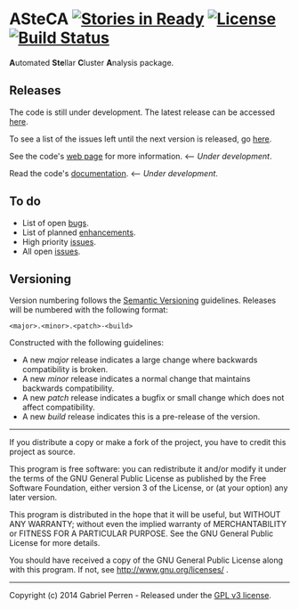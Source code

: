 # ASteCA [![Stories in Ready](https://badge.waffle.io/Gabriel-p/asteca.png?label=ready&title=Ready)](https://waffle.io/Gabriel-p/asteca) [![License](http://img.shields.io/badge/licence-GPLv3-blue.svg)](http://www.gnu.org/licenses/gpl-3.0.en.html) [![Build Status](https://travis-ci.org/Gabriel-p/asteca.svg?branch=master)](https://travis-ci.org/Gabriel-p/asteca)

<b>A</b>utomated <b>Ste</b>llar <b>C</b>luster <b>A</b>nalysis package.

## Releases

The code is still under development. The latest release can be accessed [here][1].

To see a list of the issues left until the next version is released, go [here][2].

See the code's [web page][3] for more information. <-- *Under development*.

Read the code's [documentation][9]. <-- *Under development*.

## To do

* List of open [bugs][4].
* List of planned [enhancements][5].
* High priority [issues][6].
* All open [issues][7].

## Versioning

Version numbering follows the [Semantic Versioning][8] guidelines. Releases will be numbered
with the following format:

`<major>.<minor>.<patch>-<build>`

Constructed with the following guidelines:

* A new *major* release indicates a large change where backwards compatibility is broken.
* A new *minor* release indicates a normal change that maintains backwards compatibility.
* A new *patch* release indicates a bugfix or small change which does not affect compatibility.
* A new *build* release indicates this is a pre-release of the version.

***

If you distribute a copy or make a fork of the project, you have to credit this project as source.
	
This program is free software: you can redistribute it and/or modify it under the terms of the GNU General Public License as published by the Free Software Foundation, either version 3 of the License, or (at your option) any later version.
 
This program is distributed in the hope that it will be useful, but WITHOUT ANY WARRANTY; without even the implied warranty of MERCHANTABILITY or FITNESS FOR A PARTICULAR PURPOSE.  See the GNU General Public License for more details.
 
You should have received a copy of the GNU General Public License along with this program.  If not, see http://www.gnu.org/licenses/ .

***
 
Copyright (c) 2014 Gabriel Perren - Released under the [GPL v3 license](http://www.gnu.org/licenses/gpl-3.0.en.html).


[1]: https://github.com/Gabriel-p/asteca/releases/latest
[2]: https://github.com/Gabriel-p/asteca/milestones/v0.2.0
[3]: http://gabriel-p.github.io/asteca/
[4]: https://github.com/Gabriel-p/asteca/issues?q=is%3Aopen+is%3Aissue+label%3Abug
[5]: https://github.com/Gabriel-p/asteca/issues?q=is%3Aopen+is%3Aissue+label%3Aenhancement
[6]: https://github.com/Gabriel-p/asteca/issues?q=is%3Aopen+is%3Aissue+label%3Ap%3Ahigh
[7]: https://github.com/Gabriel-p/asteca/issues
[8]: http://semver.org/
[9]: http://asteca.rtfd.org/